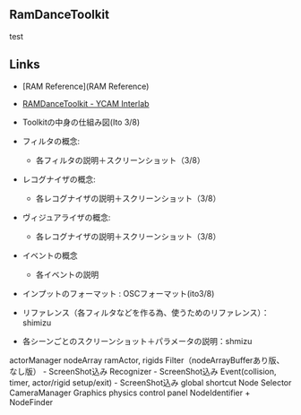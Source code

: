 ## RamDanceToolkit
test



## Links
- [RAM Reference](RAM Reference)
- [RAMDanceToolkit - YCAM Interlab](http://interlab.ycam.jp/en)


- Toolkitの中身の仕組み図(Ito 3/8)
- フィルタの概念:
     - 各フィルタの説明＋スクリーンショット（3/8）
- レコグナイザの概念: 
     - 各レコグナイザの説明＋スクリーンショット（3/8）
- ヴィジュアライザの概念:
     - 各レコグナイザの説明＋スクリーンショット（3/8）
- イベントの概念
    - 各イベントの説明
- インプットのフォーマット : OSCフォーマット(ito3/8)
- リファレンス（各フィルタなどを作る為、使うためのリファレンス）：shimizu
- 各シーンごとのスクリーンショット＋パラメータの説明：shmizu


actorManager
nodeArray
ramActor, rigids
Filter（nodeArrayBufferあり版、なし版） - ScreenShot込み
Recognizer - ScreenShot込み
Event(collision, timer, actor/rigid setup/exit) - ScreenShot込み
global shortcut
Node Selector
CameraManager
Graphics
physics
control panel
NodeIdentifier + NodeFinder